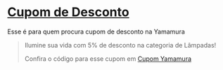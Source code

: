 # [Cupom de Desconto](https://github.com/CupomDeDesconto/Promocoes/blob/main/README.md)
Esse é para quem procura cupom de desconto na Yamamura
<blockquote cite="https://asasdodesconto.com/desconto/ilumine-sua-vida-com-5-de-desconto-na-categoria-de-lampadas-2072205"><p>Ilumine sua vida com 5% de desconto na categoria de Lâmpadas!</p><footer>Confira o código para esse cupom em <a href="https://asasdodesconto.com/desconto/ilumine-sua-vida-com-5-de-desconto-na-categoria-de-lampadas-2072205">Cupom Yamamura</a></footer></blockquote>